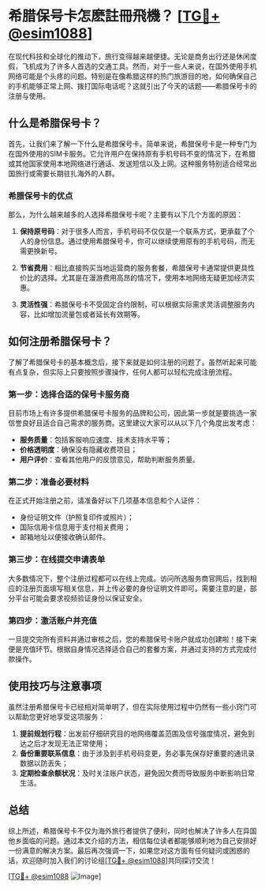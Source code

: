 # 希腊保号卡怎麽註冊飛機？ [[TG💪+ @esim1088](https://t.me/s/esim1088)]

在现代科技和全球化的推动下，旅行变得越来越便捷。无论是商务出行还是休闲度假，飞机成为了许多人首选的交通工具。然而，对于一些人来说，在国外使用手机网络可能是个头疼的问题。特别是在像希腊这样的热门旅游目的地，如何确保自己的手机能够正常上网、拨打国际电话呢？这就引出了今天的话题——希腊保号卡的注册与使用。

## 什么是希腊保号卡？

首先，让我们来了解一下什么是希腊保号卡。简单来说，希腊保号卡是一种专门为在国外使用的SIM卡服务。它允许用户在保持原有手机号码不变的情况下，在希腊或其他国家使用本地网络进行通话、发送短信以及上网。这种服务特别适合经常出国旅行或需要长期驻扎海外的人群。

### 希腊保号卡的优点

那么，为什么越来越多的人选择希腊保号卡呢？主要有以下几个方面的原因：

1. **保持原号码**：对于很多人而言，手机号码不仅仅是一个联系方式，更承载了个人的身份信息。通过使用希腊保号卡，你可以继续使用原有的手机号码，而无需更换新号。
   
2. **节省费用**：相比直接购买当地运营商的服务套餐，希腊保号卡通常提供更具性价比的选择。尤其是在漫游费用高昂的情况下，使用本地网络无疑更加经济实惠。

3. **灵活性强**：希腊保号卡不受固定合约限制，可以根据实际需求灵活调整服务内容，比如增加流量包或者延长有效期等。

## 如何注册希腊保号卡？

了解了希腊保号卡的基本概念后，接下来就是如何注册的问题了。虽然听起来可能有点复杂，但实际上只要按照步骤操作，任何人都可以轻松完成注册流程。

### 第一步：选择合适的保号卡服务商

目前市场上有许多提供希腊保号卡服务的品牌和公司，因此第一步就是要挑选一家信誉良好且适合自己需求的服务商。这里建议大家可以从以下几个角度出发考虑：
- **服务质量**：包括客服响应速度、技术支持水平等；
- **价格透明度**：确保没有隐藏收费项目；
- **用户评价**：查看其他用户的反馈意见，帮助判断服务质量。

### 第二步：准备必要材料

在正式开始注册之前，请准备好以下几项基本信息和个人证件：
- 身份证明文件（护照复印件或照片）；
- 国际信用卡信息用于支付相关费用；
- 邮箱地址以便接收确认邮件。

### 第三步：在线提交申请表单

大多数情况下，整个注册过程都可以在线上完成。访问所选服务商官网后，找到相应的注册页面填写相关信息，并上传必要的身份证明文件即可。需要注意的是，部分平台可能会要求视频验证身份以保证安全。

### 第四步：激活账户并充值

一旦提交完所有资料并通过审核之后，您的希腊保号卡账户就成功创建啦！接下来便是充值环节。根据自身情况选择适合自己的套餐方案，并通过支持的方式完成付款操作。

## 使用技巧与注意事项

虽然注册希腊保号卡已经相对简单明了，但在实际使用过程中仍然有一些小窍门可以帮助您更好地享受这项服务：

1. **提前规划行程**：出发前仔细研究目的地网络覆盖范围及信号强度情况，避免到达之后才发现无法正常使用；
2. **备份重要联系信息**：由于涉及到手机号码变更，务必事先保存好重要的通讯录数据以防丢失；
3. **定期检查余额状况**：及时关注账户状态，避免因欠费而导致服务中断影响日常生活。

## 总结

综上所述，希腊保号卡不仅为海外旅行者提供了便利，同时也解决了许多人在异国他乡面临的问题。通过本文介绍的方法，相信每位读者都能够顺利地为自己安排好一份满意的解决方案。最后再次强调一下，如果您对这方面有任何疑问或困惑的话，欢迎随时加入我们的讨论组[[TG💪+ @esim1088](https://t.me/s/esim1088)]共同探讨交流！

[[TG💪+ @esim1088](https://t.me/s/esim1088) ![Image](https://i.postimg.cc/4NQfJmqS/Snipaste-2025-05-13-00-14-12.png)]